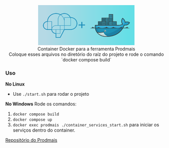 <p align="center">
  <img src="_banner.svg" alt="Prodmais in Docker" width="300" />
  <br>
  Container Docker para a ferramenta Prodmais
  <br>
  Coloque esses arquivos no diretório do raíz do projeto e rode o comando `docker compose build`
</p>

### Uso

**No Linux**

- Use `./start.sh` para rodar o projeto

**No Windows**
Rode os comandos:

1. `docker compose build`
2. `docker compose up`
3. `docker exec prodmais ./container_services_start.sh` para iniciar os serviços dentro do container.

[Repositório do Prodmais](https://github.com/trmurakami/coletaprod)
